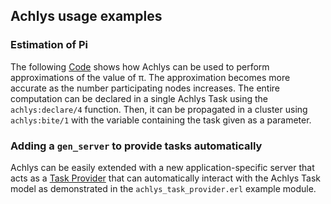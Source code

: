 ## Achlys usage examples

### Estimation of Pi
The following [Code](https://github.com/achlysproject/achlys/blob/master/resources/examples/PI.md) shows how
Achlys can be used to perform approximations of the value of π. The approximation becomes more accurate as the number
participating nodes increases. The entire computation can be declared in a single Achlys Task using the `achlys:declare/4`
function. Then, it can be propagated in a cluster using `achlys:bite/1` with the variable containing
the task given as a parameter.

### Adding a `gen_server` to provide tasks automatically
Achlys can be easily extended with a new application-specific server that acts as a [Task Provider](https://github.com/achlysproject/achlys/blob/master/resources/TASK_MODEL.md)
that can automatically interact with the Achlys Task model as demonstrated in the `achlys_task_provider.erl` example
module.

